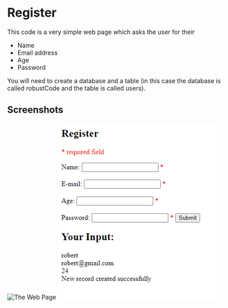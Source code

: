 # Register
This code is a very simple web page which asks the user for their
- Name
- Email address
- Age
- Password

You will need to create a database and a table (in this case the database is called robustCode and the table is called users).

## Screenshots
![The Web Page](../master/readme-pics/webpage.png)
<img src="/readme-pics/webpage.png" alt="The web page"/>
